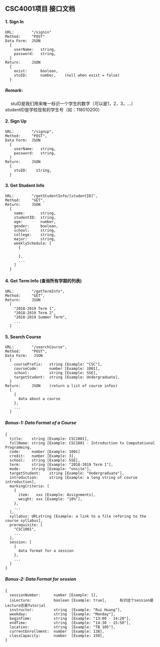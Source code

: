 ## CSC4001项目 接口文档 

#### 1. Sign In
    URL:        "/signin"
    Method:     "POST"
    Data Form:  JSON
      {
        userName:   string,
        password:   string,
      }
    Return:     JSON
      {
        exist:      boolean,
        stuID:      number,    (null when exist = false)
      }
##### Remark: 
  &emsp; stuID是我们用来唯一标识一个学生的数字（可以是1，2，3，...）
  &emsp; studentID是学校现有的学生号（如：118010200）

#### 2. Sign Up
    URL:        "/signup",
    Method:     "POST",
    Data Form:  JSON
      {
        userName:   string,
        password:   string,
      }
    Return:     JSON
      {
        stuID:    string,
      }

#### 3. Get Student Info
    URL:        "/getStudentInfo/[studentID]",
    Method:     "GET",
    Return:     JSON
      {
        name:       string,
        studentID:  string,
        age:        number,
        gender:     boolean,
        school:     string,
        college:    string,
        major:      string,
        weeklySchedule: [
          {
            
          },
          ...
        ]
      }

#### 4. Get Term Info (查询所有学期的列表)
    URL:        "/getTermInfo",
    Method:     "GET",
    Return:     JSON
      [
        "2018-2019 Term 1",
        "2018-2019 Term 2",
        "2018-2019 Summer Term",
        ...
      ]

#### 5. Search Course
    URL:        "/searchCourse",
    Method:     "POST",
    Data Form:   JSON
      {
        coursePrefix:   string [Example: "CSC"],
        courseCode:     number [Example: 1001],
        school:         string [Example: SSE],
        targetStudent:  string [Example: Undergraduate],
      }
    Return:     JSON    (return a list of course infos)
      [
        {
          data about a course
        },
        ...
      ]


##### Bonus-1: Data Format of a Course
    {
      title:    string [Example: CSC1001],
      fullName: string [Example: CSC1001 - Introduction to Computational Programming,
      code:     number [Example: 1001]
      credit:   number [Example: 3],
      school:   string [Example: SSE],
      term:     string [Example: "2018-2019 Term 1"],
      mode:     string [Exmaple: "onsite"],
      targetStudent:    string [Example: "Undergraduate"],
      introduction:     string [Example: a long string of course introduction],
      markingCriteria: [
        {
          item:   xxx [Example: Assignments],
          weight: xxx [Example: "10%"],
        },
        ...
      ],
      syllabus: URLstring [Example: a link to a file refering to the course syllabus],
      prerequisite: [
        "CSC1001",
        ...
      ],
      session: [
        {
          data format for a session
        },
        ...
      ]
    }

##### Bonus-2: Data Format for session
    {
      sessionNumber:      number [Example: 1],
      isLecture:          boolean [Example: true],      标识这个session是Lecture还是Tutorial
      instructor:         string  [Example: "Rui Huang"],
      weekday:            string  [Example: "Monday"],
      beginTime:          string  [Example: "13:00 - 14:20"],
      endTime:            string  [Example: "14:30 - 15:50"],
      location:           string  [Example: "TB 105"],
      currentEnrollment:  number  [Example: 138],
      classCapacity:      number  [Example: 150],
    }
